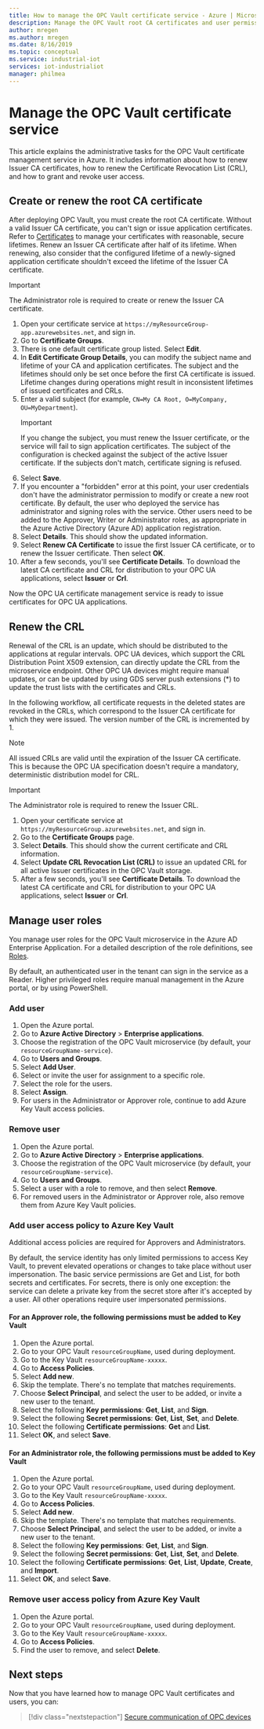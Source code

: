 ```yaml
---
title: How to manage the OPC Vault certificate service - Azure | Microsoft Docs
description: Manage the OPC Vault root CA certificates and user permissions.
author: mregen
ms.author: mregen
ms.date: 8/16/2019
ms.topic: conceptual
ms.service: industrial-iot
services: iot-industrialiot
manager: philmea
---
```


# Manage the OPC Vault certificate service

This article explains the administrative tasks for the OPC Vault certificate management service in Azure. It includes information about how to renew Issuer CA certificates, how to renew the Certificate Revocation List (CRL), and how to grant and revoke user access.

## Create or renew the root CA certificate

After deploying OPC Vault, you must create the root CA certificate. Without a valid Issuer CA certificate, you can't sign or issue application certificates. Refer to [Certificates](howto-opc-vault-secure-ca.md#certificates) to manage your certificates with reasonable, secure lifetimes. Renew an Issuer CA certificate after half of its lifetime. When renewing, also consider that the configured lifetime of a newly-signed application certificate shouldn't exceed the lifetime of the Issuer CA certificate.
> [!IMPORTANT]
> The Administrator role is required to create or renew the Issuer CA certificate.

1. Open your certificate service at `https://myResourceGroup-app.azurewebsites.net`, and sign in.
2. Go to **Certificate Groups**.
3. There is one default certificate group listed. Select **Edit**.
4. In **Edit Certificate Group Details**, you can modify the subject name and lifetime of your CA and application certificates. The subject and the lifetimes should only be set once before the first CA certificate is issued. Lifetime changes during operations might result in inconsistent lifetimes of issued certificates and CRLs.
5. Enter a valid subject (for example, `CN=My CA Root, O=MyCompany, OU=MyDepartment`).<br>
   > [!IMPORTANT]
   > If you change the subject, you must renew the Issuer certificate, or the service will fail to sign application certificates. The subject of the configuration is checked against the subject of the active Issuer certificate. If the subjects don't match, certificate signing is refused.
6. Select **Save**.
7. If you encounter a "forbidden" error at this point, your user credentials don't have the administrator permission to modify or create a new root certificate. By default, the user who deployed the service has administrator and signing roles with the service. Other users need to be added to the Approver, Writer or Administrator roles, as appropriate in the Azure Active Directory (Azure AD) application registration.
8. Select **Details**. This should show the updated information.
9. Select **Renew CA Certificate** to issue the first Issuer CA certificate, or to renew the Issuer certificate. Then select **OK**.
10. After a few seconds, you'll see **Certificate Details**. To download the latest CA certificate and CRL for distribution to your OPC UA applications, select **Issuer** or **Crl**.

Now the OPC UA certificate management service is ready to issue certificates for OPC UA applications.

## Renew the CRL

Renewal of the CRL is an update, which should be distributed to the applications at regular intervals. OPC UA devices, which support the CRL Distribution Point X509 extension, can directly update the CRL from the microservice endpoint. Other OPC UA devices might require manual updates, or can be updated by using GDS server push extensions (*) to update the trust lists with the certificates and CRLs.

In the following workflow, all certificate requests in the deleted states are revoked in the CRLs, which correspond to the Issuer CA certificate for which they were issued. The version number of the CRL is incremented by 1. <br>
> [!NOTE]
> All issued CRLs are valid until the expiration of the Issuer CA certificate. This is because the OPC UA specification doesn't require a mandatory, deterministic distribution model for CRL.

> [!IMPORTANT]
> The Administrator role is required to renew the Issuer CRL.

1. Open your certificate service at `https://myResourceGroup.azurewebsites.net`, and sign in.
2. Go to the **Certificate Groups** page.
3. Select **Details**. This should show the current certificate and CRL information.
4. Select **Update CRL Revocation List (CRL)** to issue an updated CRL for all active Issuer certificates in the OPC Vault storage.
5. After a few seconds, you'll see **Certificate Details**. To download the latest CA certificate and CRL for distribution to your OPC UA applications, select **Issuer** or **Crl**.

## Manage user roles

You manage user roles for the OPC Vault microservice in the Azure AD Enterprise Application. For a detailed description of the role definitions, see [Roles](howto-opc-vault-secure-ca.md#roles).

By default, an authenticated user in the tenant can sign in the service as a Reader. Higher privileged roles require manual management in the Azure portal, or by using PowerShell.

### Add user

1. Open the Azure portal.
2. Go to **Azure Active Directory** > **Enterprise applications**.
3. Choose the registration of the OPC Vault microservice (by default, your `resourceGroupName-service`).
4. Go to **Users and Groups**.
5. Select **Add User**.
6. Select or invite the user for assignment to a specific role.
7. Select the role for the users.
8. Select **Assign**.
9. For users in the Administrator or Approver role, continue to add Azure Key Vault access policies.

### Remove user

1. Open the Azure portal.
2. Go to **Azure Active Directory** > **Enterprise applications**.
3. Choose the registration of the OPC Vault microservice (by default, your `resourceGroupName-service`).
4. Go to **Users and Groups**.
5. Select a user with a role to remove, and then select **Remove**.
6. For removed users in the Administrator or Approver role, also remove them from Azure Key Vault policies.

### Add user access policy to Azure Key Vault

Additional access policies are required for Approvers and Administrators.

By default, the service identity has only limited permissions to access Key Vault, to prevent elevated operations or changes to take place without user impersonation. The basic service permissions are Get and List, for both secrets and certificates. For secrets, there is only one exception: the service can delete a private key from the secret store after it's accepted by a user. All other operations require user impersonated permissions.

#### For an Approver role, the following permissions must be added to Key Vault

1. Open the Azure portal.
2. Go to your OPC Vault `resourceGroupName`, used during deployment.
3. Go to the Key Vault `resourceGroupName-xxxxx`.
4. Go to **Access Policies**.
5. Select **Add new**.
6. Skip the template. There's no template that matches requirements.
7. Choose **Select Principal**, and select the user to be added, or invite a new user to the tenant.
8. Select the following **Key permissions**: **Get**, **List**, and **Sign**.
9. Select the following **Secret permissions**: **Get**, **List**, **Set**, and **Delete**.
10. Select the following **Certificate permissions**: **Get** and **List**.
11. Select **OK**, and select **Save**.

#### For an Administrator role, the following permissions must be added to Key Vault

1. Open the Azure portal.
2. Go to your OPC Vault `resourceGroupName`, used during deployment.
3. Go to the Key Vault `resourceGroupName-xxxxx`.
4. Go to **Access Policies**.
5. Select **Add new**.
6. Skip the template. There's no template that matches requirements.
7. Choose **Select Principal**, and select the user to be added, or invite a new user to the tenant.
8. Select the following **Key permissions**: **Get**, **List**, and **Sign**.
9. Select the following **Secret permissions**: **Get**, **List**, **Set**, and **Delete**.
10. Select the following **Certificate permissions**: **Get**, **List**, **Update**, **Create**, and **Import**.
11. Select **OK**, and select **Save**.

### Remove user access policy from Azure Key Vault

1. Open the Azure portal.
2. Go to your OPC Vault `resourceGroupName`, used during deployment.
3. Go to the Key Vault `resourceGroupName-xxxxx`.
4. Go to **Access Policies**.
5. Find the user to remove, and select **Delete**.

## Next steps

Now that you have learned how to manage OPC Vault certificates and users, you can:

> [!div class="nextstepaction"]
> [Secure communication of OPC devices](howto-opc-vault-secure.md)
